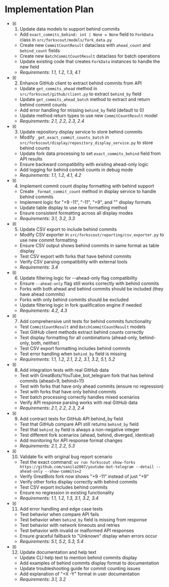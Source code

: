 # Implementation Plan

- [x] 1. Update data models to support behind commits
  - Add `exact_commits_behind: int | None = None` field to `ForkData` class in `src/forkscout/models/fork_data.py`
  - Create new `CommitCountResult` dataclass with `ahead_count` and `behind_count` fields
  - Create new `BatchCommitCountResult` dataclass for batch operations
  - Update existing code that creates `ForkData` instances to handle the new field
  - _Requirements: 1.1, 1.2, 1.3, 4.1_

- [x] 2. Enhance GitHub client to extract behind commits from API
  - Update `get_commits_ahead` method in `src/forkscout/github/client.py` to extract `behind_by` field
  - Update `get_commits_ahead_batch` method to extract and return behind commit counts
  - Add error handling for missing `behind_by` field (default to 0)
  - Update method return types to use new `CommitCountResult` model
  - _Requirements: 2.1, 2.2, 2.3, 2.4_

- [x] 3. Update repository display service to store behind commits
  - Modify `_get_exact_commit_counts_batch` in `src/forkscout/display/repository_display_service.py` to store behind counts
  - Update fork data processing to set `exact_commits_behind` field from API results
  - Ensure backward compatibility with existing ahead-only logic
  - Add logging for behind commit counts in debug mode
  - _Requirements: 1.1, 1.2, 4.1, 4.2_

- [x] 4. Implement commit count display formatting with behind support
  - Create `_format_commit_count` method in display service to handle behind commits
  - Implement logic for "+9 -11", "-11", "+9", and "" display formats
  - Update table display to use new formatting method
  - Ensure consistent formatting across all display modes
  - _Requirements: 3.1, 3.2, 3.3_

- [x] 5. Update CSV export to include behind commits
  - Modify CSV exporter in `src/forkscout/reporting/csv_exporter.py` to use new commit formatting
  - Ensure CSV output shows behind commits in same format as table display
  - Test CSV export with forks that have behind commits
  - Verify CSV parsing compatibility with external tools
  - _Requirements: 3.4_

- [x] 6. Update filtering logic for --ahead-only flag compatibility
  - Ensure `--ahead-only` flag still works correctly with behind commits
  - Forks with both ahead and behind commits should be included (they have ahead commits)
  - Forks with only behind commits should be excluded
  - Update filtering logic in fork qualification engine if needed
  - _Requirements: 4.2, 4.3_

- [x] 7. Add comprehensive unit tests for behind commits functionality
  - Test `CommitCountResult` and `BatchCommitCountResult` models
  - Test GitHub client methods extract behind counts correctly
  - Test display formatting for all combinations (ahead-only, behind-only, both, neither)
  - Test CSV export formatting includes behind commits
  - Test error handling when `behind_by` field is missing
  - _Requirements: 1.1, 1.2, 2.1, 2.2, 3.1, 3.2, 5.1, 5.2_

- [x] 8. Add integration tests with real GitHub data
  - Test with GreatBots/YouTube_bot_telegram fork that has behind commits (ahead=9, behind=11)
  - Test with forks that have only ahead commits (ensure no regression)
  - Test with forks that have only behind commits
  - Test batch processing correctly handles mixed scenarios
  - Verify API response parsing works with real GitHub data
  - _Requirements: 2.1, 2.2, 2.3, 2.4_

- [x] 9. Add contract tests for GitHub API behind_by field
  - Test that GitHub compare API still returns `behind_by` field
  - Test that `behind_by` field is always a non-negative integer
  - Test different fork scenarios (ahead, behind, diverged, identical)
  - Add monitoring for API response format changes
  - _Requirements: 2.1, 2.2, 5.3_

- [x] 10. Validate fix with original bug report scenario
  - Test the exact command: `uv run forkscout show-forks https://github.com/sanila2007/youtube-bot-telegram --detail --ahead-only --show-commits=2`
  - Verify GreatBots fork now shows "+9 -11" instead of just "+9"
  - Verify other forks display correctly with behind commits
  - Test CSV export includes behind commits
  - Ensure no regression in existing functionality
  - _Requirements: 1.1, 1.2, 1.3, 3.1, 3.2, 3.4_

- [x] 11. Add error handling and edge case tests
  - Test behavior when compare API fails
  - Test behavior when `behind_by` field is missing from response
  - Test behavior with network timeouts and retries
  - Test behavior with invalid or malformed API responses
  - Ensure graceful fallback to "Unknown" display when errors occur
  - _Requirements: 5.1, 5.2, 5.3, 5.4_

- [x] 12. Update documentation and help text
  - Update CLI help text to mention behind commits display
  - Add examples of behind commits display format to documentation
  - Update troubleshooting guide for commit counting issues
  - Add explanation of "+X -Y" format in user documentation
  - _Requirements: 3.1, 3.2_